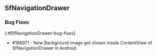 ## SfNavigationDrawer

### Bug Fixes
{:#SfNavigationDrawer-bug-fixes} 

* \#188971 - Now Background image get shown inside ContentView of SfNavigationDrawer in Android.


